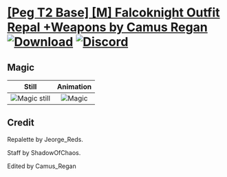 # [\[Peg T2 Base\] \[M\] Falcoknight Outfit Repal +Weapons by Camus Regan](./) [![Download](https://img.shields.io/badge/Download--red?style=social&logo=github)](https://minhaskamal.github.io/DownGit/#/home?url=https://github.com/Klokinator/FE-Repo/tree/main/Battle%20Animations%2FMounted%20-%20Pegs%2C%20Wyverns%2C%20Griffons%2F%5BPeg%20T2%20Base%5D%20%5BM%5D%20Falcoknight%20Outfit%20Repal%20%2BWeapons%20by%20Camus%20Regan%2F6.%20Magic) [![Discord](https://img.shields.io/badge/Discord--blue?style=social&logo=discord)](https://discord.gg/C7VNGnyTPA)

## Magic

| Still | Animation |
| :---: | :-------: |
| ![Magic still](./Magic_000.png) | ![Magic](./Magic.gif) |

## Credit

Repalette by Jeorge_Reds.

Staff by ShadowOfChaos.

Edited by Camus_Regan
